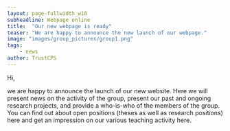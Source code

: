 ```yaml
---
layout: page-fullwidth_w18
subheadline: Webpage online
title:  "Our new webpage is ready"
teaser: "We are happy to announce the new launch of our webpage."
image: "images/group_pictures/group1.png"
tags:
    - news
author: TrustCPS
---
```

Hi,

we are happy to announce the launch of our new website. Here we will present news on the activity of the group, present our past and ongoing research projects, and provide a who-is-who of the members of the group.
You can find out about open positions (theses as well as research positions) here and get an impression on our various teaching activity here.
